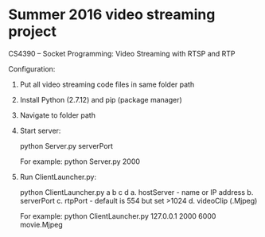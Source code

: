 # Summer 2016 video streaming project
CS4390 – Socket Programming: Video Streaming with RTSP and RTP

Configuration:

1. Put all video streaming code files in same folder path
2. Install Python (2.7.12) and pip (package manager)
3. Navigate to folder path 
4. Start server:

	python Server.py serverPort
	
	For example: python Server.py 2000

5. Run ClientLauncher.py: 

	python ClientLauncher.py a b c d
		a. hostServer - name or IP address
		b. serverPort
		c. rtpPort - default is 554 but set >1024
		d. videoClip (.Mjpeg)

	For example: python ClientLauncher.py 127.0.0.1 2000 6000 movie.Mjpeg


